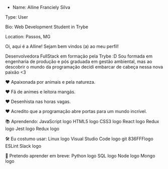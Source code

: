 - Name: Alline Franciely Silva

Type: User

Bio: Web Development Student in Trybe

Location: Passos, MG

Oi, aqui é a Alline! Sejam bem vindos (a) ao meu perfil!


Desenvolvedora FullStack em formação pela Trybe :D 
Sou formada em engenharia de produção e pós graduada em gestão ambiental, mas ao descobrir o mundo da programação decidi embarcar de cabeça nessa nova paixão <3


❤️ Apaixonada por animais e pela natureza.

❤️ Fã de animes e  leitora mangás.

❤️ Desenhista nas horas vagas.

❤️ Acredito que a programação abre portas para um mundo incrível.


📚 Aprendendo:
JavaScript logo HTML5 logo CSS3 logo React logo Redux logo Jest logo Redux logo 

🛠️ Eu costumo usar:
Linux logo Visual Studio Code logo git 836FFFlogo ESLint Slack logo

📖 Pretendo aprender em breve:
Python logo SQL logo Node logo Mongo logo
